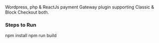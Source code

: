 Wordpress, php & ReactJs payment Gateway plugin supporting Classic & Block Checkout both.

### Steps to Run
npm install
npm run build
